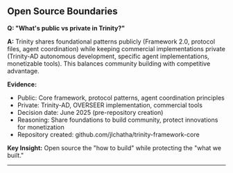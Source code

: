 ## Open Source Boundaries

**Q: "What's public vs private in Trinity?"**

**A:** Trinity shares foundational patterns publicly (Framework 2.0, protocol files, agent coordination) while keeping commercial implementations private (Trinity-AD autonomous development, specific agent implementations, monetizable tools). This balances community building with competitive advantage.

**Evidence:**
- Public: Core framework, protocol patterns, agent coordination principles
- Private: Trinity-AD, OVERSEER implementation, commercial tools
- Decision date: June 2025 (pre-repository creation)
- Reasoning: Share foundations to build community, protect innovations for monetization
- Repository created: github.com/jlchatha/trinity-framework-core

**Key Insight:** Open source the "how to build" while protecting the "what we built."

---